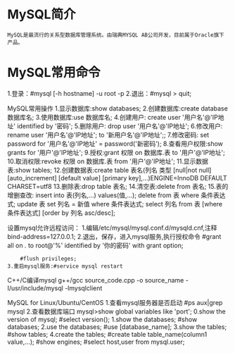 
MySQL简介
========

	MySQL是最流行的关系型数据库管理系统。由瑞典MYSQL AB公司开发，目前属于Oracle旗下产品。

MySQL常用命令
==========
1.登录：#mysql [-h hostname] -u root -p
2.退出：#mysql > quit;

MySQL常用操作
1.显示数据库:show databases;
2.创建数据库:create database 数据库名;
3.使用数据库:use 数据库名;
4.创建用户: create user '用户名'@'IP地址' identified by '密码';
5.删除用户: drop user '用户名'@'IP地址';
6.修改用户: rename user '用户名'@'IP地址'; to '新用户名'@'IP地址';;
7.修改密码: set password for '用户名'@'IP地址' = password('新密码');
8.查看用户权限:show grants for '用户'@'IP地址';
9.授权:grant 权限 on 数据库.表 to '用户'@'IP地址';
10.取消权限:revoke 权限 on 数据库.表 from '用户'@'IP地址';
11.显示数据表:show tables;
12.创建数据表:create table 表名(列名 类型 [null|not null] [auto_increment] [default value] [primary key],...)ENGINE=InnoDB DEFAULT CHARSET=utf8
13.删除表:drop table 表名;
14.清空表:delete from 表名;
15.表的增删查改:
	insert into 表(列名,...) values(值,...);
	delete from 表 where 条件表达式;
	update 表 set 列名 = 新值 where 条件表达式;
	select 列名 from 表 [where 条件表达式] [order by 列名 asc/desc];



设置mysql允许远程访问：
    1.编辑/etc/mysql/mysql.conf.d/mysqld.cnf,注释bind-address=127.0.0.1;
    2.退出，保存，进入mysql服务,执行授权命令
        #grant all on *.* to root@'%' identified by '你的密码' with grant option;

        #flush privileges;
    3.重启mysql服务:#service mysql restart



C++/C编译mysql
	g++/gcc source_code.cpp -o source_name -I/usr/include/mysql -lmysqlclient



MySQL for Linux/Ubuntu/CentOS
	1.查看mysql服务器是否启动
		#ps aux|grep mysql
	2.查看数据库端口
		mysql>show global variables like 'port';
0.show the version of mysql;
#select version();
1.show the databases;
#show databases;
2.use the databases;
#use [database_name];
3.show the tables;
#show tables;
4.create the tables;
#create table table_name(column1 value,...);
#show engines;
#select host,user from mysql.user;



